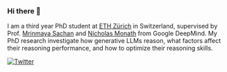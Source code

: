### Hi there 👋

I am a third year PhD student at [ETH Zürich](http://www.mrinmaya.io/) in Switzerland, supervised by Prof. [Mrinmaya Sachan](https://www.mrinmaya.io/) and [Nicholas Monath](https://people.cs.umass.edu/~nmonath/) from Google DeepMind. My PhD research investigate how generative LLMs reason, what factors affect their reasoning performance, and how to optimize their reasoning skills. 

[![Twitter](https://img.shields.io/twitter/url/https/twitter.com/cloudposse.svg?style=social&label=Follow%20%40JupyterAI)](https://twitter.com/JupyterAI)

